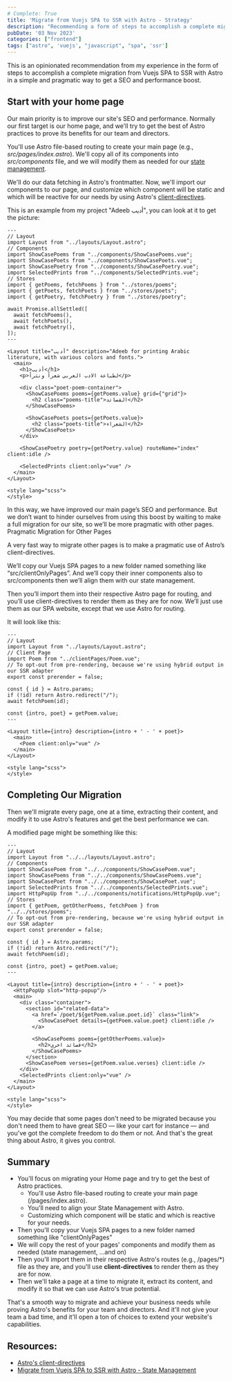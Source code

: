 ```yaml
---
# Complete: True
title: 'Migrate from Vuejs SPA to SSR with Astro - Strategy'
description: "Recommending a form of steps to accomplish a complete migration from Vuejs SPA to SSR with Astro."
pubDate: '03 Nov 2023'
categories: ["frontend"]
tags: ["astro", 'vuejs', "javascript", "spa", 'ssr']
---
```


This is an opinionated recommendation from my experience in the form of steps to accomplish a complete migration from Vuejs SPA to SSR with Astro in a simple and pragmatic way to get a SEO and performance boost.

## Start with your home page
Our main priority is to improve our site's SEO and performance. Normally our first target is our home page, and we'll try to get the best of Astro practices to prove its benefits for our team and directors.

You'll use Astro file-based routing to create your main page (e.g., _src/pages/index.astro_).
We'll copy all of its components into _src/components_ file, and we will modify them as needed for our [state management](/blog/migrate-vuejs-spa-to-ssr-with-astro/state-management/).

We'll do our data fetching in Astro's frontmatter. Now, we'll import our components to our page, and customize which component will be static and which will be reactive for our needs by using Astro's [client-directives](https://docs.astro.build/en/reference/directives-reference/#client-directives 'Astro docs').

This is an example from my project "Adeeb أديب", you can look at it to get the picture:

```astro
---
// Layout
import Layout from "../layouts/Layout.astro";
// Components
import ShowCasePoems from "../components/ShowCasePoems.vue";
import ShowCasePoets from "../components/ShowCasePoets.vue";
import ShowCasePoetry from "../components/ShowCasePoetry.vue";
import SelectedPrints from "../components/SelectedPrints.vue";
// Stores
import { getPoems, fetchPoems } from "../stores/poems";
import { getPoets, fetchPoets } from "../stores/poets";
import { getPoetry, fetchPoetry } from "../stores/poetry";

await Promise.allSettled([
  await fetchPoems(),
  await fetchPoets(),
  await fetchPoetry(),
]);
---

<Layout title="أديب" description="Adeeb for printing Arabic literature, with various colors and fonts.">
  <main>
    <h1>أديب</h1>
    <p>لطباعة الادب العربي شعراً ونثراً</p>

    <div class="poet-poem-container">
      <ShowCasePoems poems={getPoems.value} grid={"grid"}>
        <h2 class="poems-title">القصائد</h2>
      </ShowCasePoems>

      <ShowCasePoets poets={getPoets.value}>
        <h2 class="poets-title">الشعراء</h2>
      </ShowCasePoets>
    </div>

    <ShowCasePoetry poetry={getPoetry.value} routeName="index" client:idle />

    <SelectedPrints client:only="vue" />
  </main>
</Layout>

<style lang="scss">
</style>

```
In this way, we have improved our main page’s SEO and performance. But we don’t want to hinder ourselves from using this boost by waiting to make a full migration for our site, so we’ll be more pragmatic with other pages.
Pragmatic Migration for Other Pages

A very fast way to migrate other pages is to make a pragmatic use of Astro’s client-directives.

We’ll copy our Vuejs SPA pages to a new folder named something like “src/clientOnlyPages”. And we’ll copy their inner components also to src/components then we’ll align them with our state management.

Then you’ll import them into their respective Astro page for routing, and you’ll use client-directives to render them as they are for now. We’ll just use them as our SPA website, except that we use Astro for routing.

It will look like this:
```astro
---
// Layout
import Layout from "../layouts/Layout.astro";
// Client Page
import Poem from "../clientPages/Poem.vue";
// To opt-out from pre-rendering, because we're using hybrid output in our SSR adapter
export const prerender = false; 

const { id } = Astro.params;
if (!id) return Astro.redirect("/");
await fetchPoem(id);

const {intro, poet} = getPoem.value;
---

<Layout title={intro} description={intro + ' - ' + poet}>
  <main>
    <Poem client:only="vue" />
  </main>
</Layout>

<style lang="scss">
</style>

```

## Completing Our Migration
Then we'll migrate every page, one at a time, extracting their content, and modify it to use Astro's features and get the best performance we can.

A modified page might be something like this:

```astro
---
// Layout
import Layout from "../../layouts/Layout.astro";
// Components
import ShowCasePoem from "../../components/ShowCasePoem.vue";
import ShowCasePoems from "../../components/ShowCasePoems.vue";
import ShowCasePoet from "../../components/ShowCasePoet.vue";
import SelectedPrints from "../../components/SelectedPrints.vue";
import HttpPopUp from "../../components/notifications/HttpPopUp.vue";
// Stores
import { getPoem, getOtherPoems, fetchPoem } from "../../stores/poems";
// To opt-out from pre-rendering, because we're using hybrid output in our SSR adapter
export const prerender = false;

const { id } = Astro.params;
if (!id) return Astro.redirect("/");
await fetchPoem(id);

const {intro, poet} = getPoem.value;
---

<Layout title={intro} description={intro + ' - ' + poet}>
  <HttpPopUp slot="http-popup"/>
  <main>
    <div class="container">
      <section id="related-data">
        <a href=`/poet/${getPoem.value.poet.id}` class="link">
          <ShowCasePoet details={getPoem.value.poet} client:idle />
        </a>

        <ShowCasePoems poems={getOtherPoems.value}>
          <h2>قصائد اخري</h2>
        </ShowCasePoems>
      </section>
      <ShowCasePoem verses={getPoem.value.verses} client:idle />
    </div>
    <SelectedPrints client:only="vue" />
  </main>
</Layout>

<style lang="scss">
</style>
```

You may decide that some pages don't need to be migrated because you don't need them to have great SEO — like your cart for instance — and you've got the complete freedom to do them or not. And that's the great thing about Astro, it gives you control.

## Summary
- You'll focus on migrating  your Home page and try to get the best of Astro practices.
    - You'll use Astro file-based routing to create your main page (/pages/index.astro).
    - You'll need to align your State Management with Astro.
    - Customizing which component will be static and which is reactive for your needs.
- Then you'll copy your Vuejs SPA pages to a new folder named something like "clientOnlyPages" 
- We will copy the rest of your pages' components and modify them as needed (state management, ...and on)
- Then you'll import them in their respective Astro's routes (e.g., /pages/*) file as they are, and you'll use **client-directives** to render them as they are for now.
- Then we'll take a page at a time to migrate it, extract its content, and modify it so that we can use Astro's true potential.

That's a smooth way to migrate and achieve your business needs while proving Astro's benefits for your team and directors. And it'll not give your team a bad time, and it'll open a ton of choices to extend your website's capabilities.

## Resources:

- [Astro's client-directives](https://docs.astro.build/en/reference/directives-reference/#client-directives "Astro docs")
- [Migrate from Vuejs SPA to SSR with Astro - State Management](http://localhost:4321/blog/migrate-vuejs-spa-to-ssr-with-astro/state-management/)